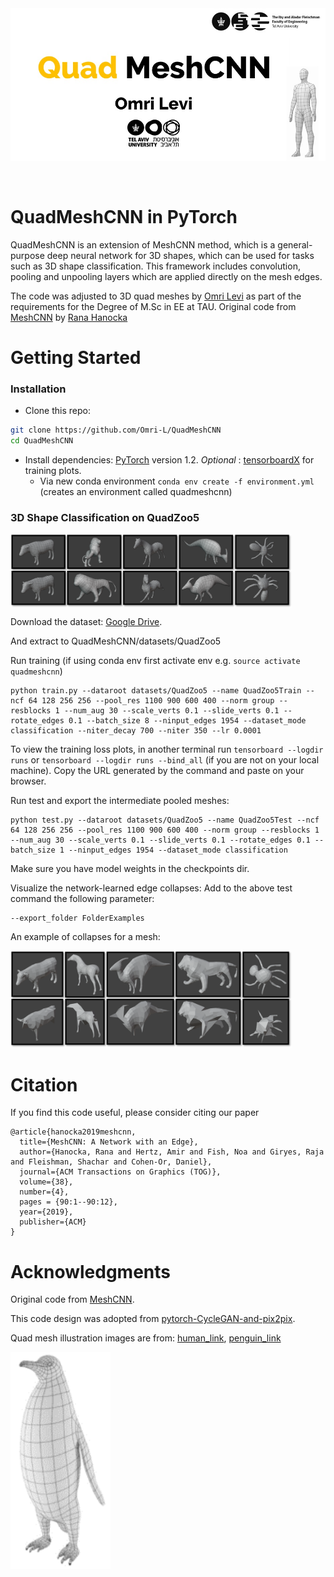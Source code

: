 <img src='docs/imgs/logo.jpg' align="center" width=700>
<br><br><br>

# QuadMeshCNN in PyTorch


QuadMeshCNN is an extension of MeshCNN method, which is a general-purpose deep neural network for 3D shapes, which can be used for tasks such as 3D shape classification. This framework includes convolution, pooling and unpooling layers which are applied directly on the mesh edges.


The code was adjusted to 3D quad meshes by [Omri Levi](https://www.linkedin.com/in/omri-levi-063167109/) as part of the requirements for the Degree of M.Sc in EE at TAU.
Original code from [MeshCNN](https://github.com/ranahanocka/MeshCNN.git) by [Rana Hanocka](https://www.cs.tau.ac.il/~hanocka/)

# Getting Started

### Installation
- Clone this repo:
```bash
git clone https://github.com/Omri-L/QuadMeshCNN
cd QuadMeshCNN
```
- Install dependencies: [PyTorch](https://pytorch.org/) version 1.2. <i> Optional </i>: [tensorboardX](https://github.com/lanpa/tensorboardX) for training plots.
  - Via new conda environment `conda env create -f environment.yml` (creates an environment called quadmeshcnn)
  
### 3D Shape Classification on QuadZoo5
<img src='docs/imgs/QuadZoo5.png' align="center" width=450px>

Download the dataset: [Google Drive](https://drive.google.com/file/d/1A1h_3teFS51H7hTw-Omphe8IQfDHEZth/view?usp=sharing).

And extract to QuadMeshCNN/datasets/QuadZoo5


Run training (if using conda env first activate env e.g. ```source activate quadmeshcnn```)
```
python train.py --dataroot datasets/QuadZoo5 --name QuadZoo5Train --ncf 64 128 256 256 --pool_res 1100 900 600 400 --norm group --resblocks 1 --num_aug 30 --scale_verts 0.1 --slide_verts 0.1 --rotate_edges 0.1 --batch_size 8 --ninput_edges 1954 --dataset_mode classification --niter_decay 700 --niter 350 --lr 0.0001
```

To view the training loss plots, in another terminal run ```tensorboard --logdir runs``` or ```tensorboard --logdir runs --bind_all``` (if you are not on your local machine).
Copy the URL generated by the command and paste on your browser.

Run test and export the intermediate pooled meshes:
```
python test.py --dataroot datasets/QuadZoo5 --name QuadZoo5Test --ncf 64 128 256 256 --pool_res 1100 900 600 400 --norm group --resblocks 1 --num_aug 30 --scale_verts 0.1 --slide_verts 0.1 --rotate_edges 0.1 --batch_size 1 --ninput_edges 1954 --dataset_mode classification
```
Make sure you have model weights in the checkpoints dir.

Visualize the network-learned edge collapses:
Add to the above test command the following parameter:
```
--export_folder FolderExamples
```

An example of collapses for a mesh:

<img src="/docs/imgs/collapses.png" width="450px"/>

# Citation
If you find this code useful, please consider citing our paper
```
@article{hanocka2019meshcnn,
  title={MeshCNN: A Network with an Edge},
  author={Hanocka, Rana and Hertz, Amir and Fish, Noa and Giryes, Raja and Fleishman, Shachar and Cohen-Or, Daniel},
  journal={ACM Transactions on Graphics (TOG)},
  volume={38},
  number={4},
  pages = {90:1--90:12},
  year={2019},
  publisher={ACM}
}
```
  
# Acknowledgments
Original code from [MeshCNN](https://github.com/ranahanocka/MeshCNN.git).

This code design was adopted from [pytorch-CycleGAN-and-pix2pix](https://github.com/junyanz/pytorch-CycleGAN-and-pix2pix).

Quad mesh illustration images are from: [human_link](https://3dmodelsz.blogspot.com/2020/03/3d-human-mesh.html), [penguin_link](https://3docean.net/item/penguin-base-mesh/9190779)

<img src='docs/imgs/penguin.png' align="left" width=160>
